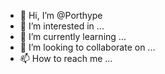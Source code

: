 - 👋 Hi, I’m @Porthype
- 👀 I’m interested in ...
- 🌱 I’m currently learning ...
- 💞️ I’m looking to collaborate on ...
- 📫 How to reach me ...

<!---
Porthype/Porthype is a ✨ special ✨ repository because its `README.md` (this file) appears on your GitHub profile.
You can click the Preview link to take a look at your changes.
--->

